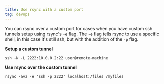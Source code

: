 ```yaml
---
title: Use rsync with a custom port
tag: devops
---
```


You can rsync over a custom port for cases when you have custom ssh tunnels setup using rsync's `-e` flag. The `-e` flag tells rsync to use a specific shell, in this case it's still ssh, but with the addition of the `-p` flag. 

**Setup a custom tunnel**

`ssh -N -L 2222:10.0.0.2:22 user@remote-machine`

**Use rsync over the custom tunnel**

`rsync -avz -e 'ssh -p 2222' localhost:/files /myfiles`
